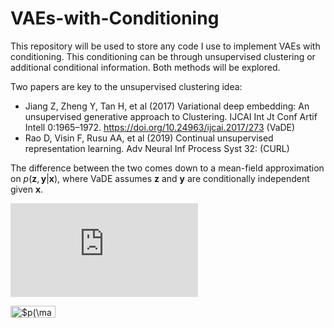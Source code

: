# VAEs-with-Conditioning

This repository will be used to store any code I use to implement VAEs with conditioning. This conditioning can be through unsupervised clustering or additional conditional information. Both methods will be explored. 

Two papers are key to the unsupervised clustering idea:
- Jiang Z, Zheng Y, Tan H, et al (2017) Variational deep embedding: An unsupervised generative approach to Clustering. IJCAI Int Jt Conf Artif Intell 0:1965–1972. https://doi.org/10.24963/ijcai.2017/273 (VaDE)
- Rao D, Visin F, Rusu AA, et al (2019) Continual unsupervised representation learning. Adv Neural Inf Process Syst 32: (CURL)

The difference between the two comes down to a mean-field approximation on $p(\mathbf{z}, \mathbf{y}\vert \mathbf{x})$, where VaDE assumes $\mathbf{z}$ and $\mathbf{y}$ are conditionally independent given $\mathbf{x}$.

![$p(\mathbf{z}, \mathbf{y}\vert \mathbf{x})$](http://www.sciweavers.org/tex2img.php?eq=1%2Bsin%28mc%5E2%29&bc=White&fc=Black&im=jpg&fs=12&ff=arev&edit=)

<img src="https://bit.ly/3h0eSgF" align="center" border="0" alt="$p(\mathbf{z}, \mathbf{y}\vert \mathbf{x})$" width="72" height="19" />
